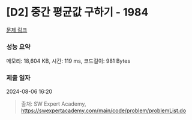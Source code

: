 # [D2] 중간 평균값 구하기 - 1984 

[문제 링크](https://swexpertacademy.com/main/code/problem/problemDetail.do?contestProbId=AV5Pw_-KAdcDFAUq) 

### 성능 요약

메모리: 18,604 KB, 시간: 119 ms, 코드길이: 981 Bytes

### 제출 일자

2024-08-06 16:20



> 출처: SW Expert Academy, https://swexpertacademy.com/main/code/problem/problemList.do